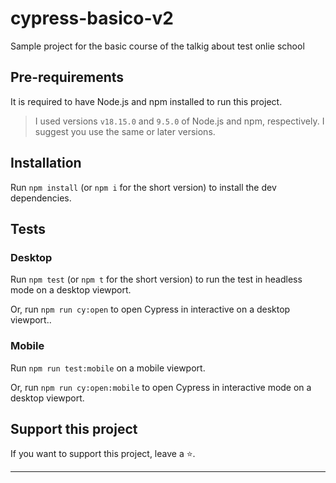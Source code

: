 # cypress-basico-v2


Sample project  for the basic course of the talkig about test onlie school

## Pre-requirements

It is required to have Node.js and npm installed to run this project.

> I used versions `v18.15.0` and `9.5.0` of Node.js and npm, respectively. I suggest you use the same or later versions.

## Installation

Run `npm install` (or `npm i` for the short version) to install the dev dependencies.

## Tests

### Desktop


Run `npm test` (or `npm t` for the short version) to run the test in headless mode on a desktop viewport.

Or, run `npm run cy:open` to open Cypress in interactive  on a desktop viewport..

### Mobile


Run `npm run test:mobile` on a mobile viewport.

Or, run `npm run cy:open:mobile` to open Cypress in interactive mode on a desktop viewport.

## Support this project

If you want to support this project, leave a ⭐.

___
